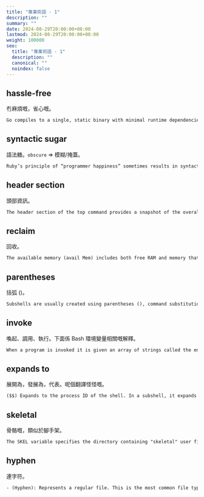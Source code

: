 ```yaml
---
title: "專業術語 - 1"
description: ""
summary: ""
date: 2024-08-29T20:00:00+08:00
lastmod: 2024-08-29T20:00:00+08:00
weight: 100000
seo:
  title: "專業術語 - 1"
  description: ""
  canonical: ""
  noindex: false
---
```


## hassle-free

冇麻煩嘅，省心嘅。

```txt {frame="none" text-wrap="wrap"}
Go compiles to a single, static binary with minimal runtime dependencies, making deployment straightforward and hassle-free. 
```

## syntactic sugar

語法糖。`obscure` => 模糊/掩蓋。

```txt {frame="none" text-wrap="wrap"}
Ruby’s principle of “programmer happiness” sometimes results in syntactic sugar that may feel elegant to some but can obscure the inner workings of the code.
```

## header section

頭部資訊。

```txt {frame="none" text-wrap="wrap"}
The header section of the top command provides a snapshot of the overall system performance.
```

## reclaim

回收。

```txt {frame="none" text-wrap="wrap"}
The available memory (avail Mem) includes both free RAM and memory that can be reclaimed from buffers and cache.
```

## parentheses

括弧 ()。

```txt {frame="none" text-wrap="wrap"}
Subshells are usually created using parentheses (), command substitution $(...), or background execution.
```

## invoke

喚起、調用、執行。下面係 Bash 環境變量相關嘅解釋。

```txt {frame="none" text-wrap="wrap"}
When a program is invoked it is given an array of strings called the environment.
```

## expands to

展開為，發展為，代表。呢個翻譯怪怪嘅。

```txt {frame="none" text-wrap="wrap"}
($$) Expands to the process ID of the shell. In a subshell, it expands to the process ID of the invoking shell, not the subshell.
```

## skeletal

骨骼嘅，類似於腳手架。

```txt {frame="none" text-wrap="wrap"}
The SKEL variable specifies the directory containing "skeletal" user files; in other words, files such as a sample .profile that will be copied to the new user's home directory when it is created.
```

## hyphen

連字符。

```txt {frame="none" text-wrap="wrap"}
- (Hyphen): Represents a regular file. This is the most common file type, typically used for text files, binary files, or other standard files.
```
